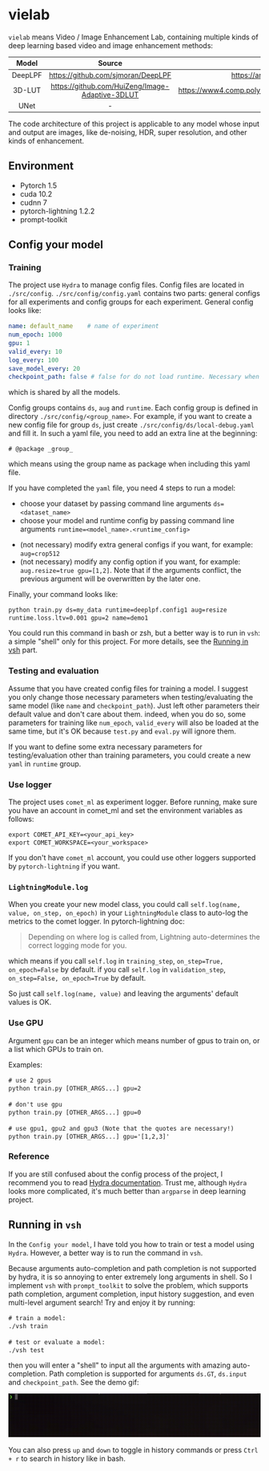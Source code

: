 # vielab

`vielab` means Video / Image Enhancement Lab, containing multiple kinds of deep learning based video and image
enhancement methods:

[comment]: <> (- [x] DeepLPF: [src]&#40;https://github.com/sjmoran/DeepLPF&#41; | [paper]&#40;https://arxiv.org/abs/2003.13985&#41;)

[comment]: <> (- [ ] 3D-LUT: [src]&#40;https://github.com/HuiZeng/Image-Adaptive-3DLUT&#41; | [paper]&#40;https://www4.comp.polyu.edu.hk/~cslzhang/paper/PAMI_LUT.pdf&#41;)

|Model|Source|Paper
|:---:|:---:|:---:
|DeepLPF|https://github.com/sjmoran/DeepLPF|https://arxiv.org/abs/2003.13985
|3D-LUT|https://github.com/HuiZeng/Image-Adaptive-3DLUT|https://www4.comp.polyu.edu.hk/~cslzhang/paper/PAMI_LUT.pdf
|UNet| - | - 

The code architecture of this project is applicable to any model whose input and output are images, like de-noising,
HDR, super resolution, and other kinds of enhancement.

## Environment

- Pytorch 1.5
- cuda 10.2
- cudnn 7
- pytorch-lightning 1.2.2
- prompt-toolkit

## Config your model

### Training

The project use `Hydra` to manage config files. Config files are located in `./src/config`. `./src/config/config.yaml`
contains two parts: general configs for all experiments and config groups for each experiment. General config looks
like:

```yaml
name: default_name    # name of experiment
num_epoch: 1000
gpu: 1
valid_every: 10
log_every: 100
save_model_every: 20
checkpoint_path: false # false for do not load runtime. Necessary when testing.
```

which is shared by all the models.

Config groups contains `ds`, `aug` and `runtime`. Each config group is defined in directory `./src/config/<group_name>`.
For example, if you want to create a new config file for group `ds`, just create `./src/config/ds/local-debug.yaml` and
fill it. In such a yaml file, you need to add an extra line at the beginning:

```
# @package _group_
```

which means using the group name as package when including this yaml file.

If you have completed the `yaml` file, you need 4 steps to run a model:

- choose your dataset by passing command line arguments `ds=<dataset_name>`
- choose your model and runtime config by passing command line arguments `runtime=<model_name>.<runtime_config>`

[comment]: <> (  > Pay attention to the leading `+` of the arguments. `+` is necessary to **add the argument to the config dict** when this argument is not added to the `defaults` list in `config.yaml`.)

- (not necessary) modify extra general configs if you want, for example: `aug=crop512`
- (not necessary) modify any config option if you want, for example: `aug.resize=true gpu=[1,2]`. Note that if the
  arguments conflict, the previous argument will be overwritten by the later one.

Finally, your command looks like:

```shell
python train.py ds=my_data runtime=deeplpf.config1 aug=resize runtime.loss.ltv=0.001 gpu=2 name=demo1
```

You could run this command in bash or zsh, but a better way is to run in `vsh`: a simple "shell" only for this project.
For more details, see the [Running in vsh](#running) part.

### Testing and evaluation

Assume that you have created config files for training a model. I suggest you only change those necessary parameters
when testing/evaluating the same model (like `name` and `checkpoint_path`). Just left other parameters their default
value and don't care about them. indeed, when you do so, some parameters for training like `num_epoch`, `valid_every`
will also be loaded at the same time, but it's OK because `test.py` and `eval.py` will ignore them.

If you want to define some extra necessary parameters for testing/evaluation other than training parameters, you could
create a new `yaml` in `runtime` group.

### Use logger

The project uses `comet_ml` as experiment logger. Before running, make sure you have an account in comet_ml and set the
environment variables as follows:

```shell
export COMET_API_KEY=<your_api_key>
export COMET_WORKSPACE=<your_workspace>
```

If you don't have `comet_ml` account, you could use other loggers supported by `pytorch-lightning` if you want.

### `LightningModule.log`

When you create your new model class, you could call `self.log(name, value, on_step, on_epoch)` in
your `LightningModule` class to auto-log the metrics to the comet logger. In pytorch-lightning doc:

> Depending on where log is called from, Lightning auto-determines the correct logging mode for you.

which means if you call `self.log` in `training_step`,
`on_step=True, on_epoch=False` by default. if you call `self.log` in `validation_step`, `on_step=False, on_epoch=True`
by default.

So just call `self.log(name, value)` and leaving the arguments' default values is OK.

### Use GPU

Argument `gpu` can be an integer which means number of gpus to train on, or a list which GPUs to train on.

Examples:

```shell
# use 2 gpus
python train.py [OTHER_ARGS...] gpu=2     

# don't use gpu
python train.py [OTHER_ARGS...] gpu=0     

# use gpu1, gpu2 and gpu3 (Note that the quotes are necessary!)
python train.py [OTHER_ARGS...] gpu='[1,2,3]'   
```

### Reference

If you are still confused about the config process of the project, I recommend you to
read [Hydra documentation](https://hydra.cc/docs/intro). Trust me, although `Hydra` looks more complicated, it's much
better than `argparse` in deep learning project.

## <a name="running"></a> Running in `vsh`

In the `Config your model`, I have told you how to train or test a model using `Hydra`. However, a better way is to run
the command in `vsh`.

Because arguments auto-completion and path completion is not supported by hydra, it is so annoying to enter extremely
long arguments in shell. So I implement `vsh` with `prompt_toolkit` to solve the problem, which supports path
completion, argument completion, input history suggestion, and even multi-level argument search! Try and enjoy it by
running:

```shell
# train a model:
./vsh train

# test or evaluate a model:
./vsh test
```

then you will enter a "shell" to input all the arguments with amazing auto-completion. Path completion is supported for
arguments `ds.GT`, `ds.input` and `checkpoint_path`. See the demo gif:

![demo gif](figures/output.gif)

You can also press `up` and `down` to toggle in history commands or press `Ctrl + r` to search in history like in bash.
